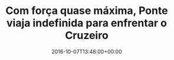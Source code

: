 ---
layout: post
title: "Com força quase máxima, Ponte viaja indefinida para enfrentar o Cruzeiro"
date: 2016-10-07T13:48:00+00:00
external_link: "http://globoesporte.globo.com/sp/campinas-e-regiao/futebol/times/ponte-preta/noticia/2016/10/com-forca-quase-maxima-ponte-viaja-indefinida-para-enfrentar-o-cruzeiro.html"
categories: news globo.com
---